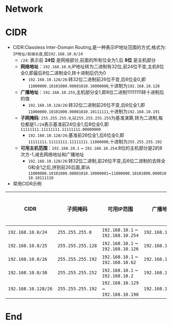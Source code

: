 # Network





# CIDR



* CIDR:Classless Inter-Domain Routing,是一种表示IP地址范围的方式,格式为: `IP地址/前缀长度`,如`192.168.10.0/24`
  - `/24`: 表示前 **24位** 是网络部分,前面的所有位全为1,后 **8位** 是主机部分
  - **网络地址**：`192.168.10.0`,IP地址转为二进制有32位,前24位不变,主机8位全0,即最后8位二进制全0,转十进制后仍为0
    - `192.168.10.128/26`:转32位二进制前26位不变,后6位全0,即`11000000.10101000.00001010.10000000`,十进制为`192.168.10.128`
  - **广播地址**：`192.168.10.255`,主机部分全1,即8位二进制11111111转十进制后的值
    - `192.168.10.128/26`:转32位二进制前26位不变,后6位全1,即`11000000.10101000.00001010.10111111`,十进制为`192.168.10.191`
  - **子网掩码**: `255.255.255.0`,以`255.255.255.255`为基准演算,转为二进制,每位都是1.`/24`表示基准前24位全1,后8位全0,即`11111111.11111111.11111111.00000000`
    - `192.168.10.128/26`:基准前26位全1,后6位全0,即`11111111.11111111.11111111.11000000`,十进制为`255.255.255.192`
  - **可用主机范围**：`192.168.10.1` ~ `192.168.10.254`.8位的主机部分是2的8次方-1,减去网络地址和广播地址
    - `192.168.10.128/26`:转32位二进制,前26位不变,后6位二进制的去除全0和全1之后,拼到前26后面,即从`11000000.10101000.00001010.10000001`~`11000000.10101000.00001010.10111110`
* 常用CIDR示例

| CIDR                | 子网掩码          | 可用IP范围                          | 广播地址         | 主机数量 |
| ------------------- | ----------------- | ----------------------------------- | ---------------- | -------- |
| `192.168.10.0/24`   | `255.255.255.0`   | `192.168.10.1` ~ `192.168.10.254`   | `192.168.10.255` | 254      |
| `192.168.10.0/25`   | `255.255.255.128` | `192.168.10.1` ~ `192.168.10.126`   | `192.168.10.127` | 126      |
| `192.168.10.0/26`   | `255.255.255.192` | `192.168.10.1` ~ `192.168.10.62`    | `192.168.10.63`  | 62       |
| `192.168.10.0/30`   | `255.255.255.252` | `192.168.10.1` ~ `192.168.10.2`     | `192.168.10.3`   | 2        |
| `192.168.10.128/26` | `255.255.255.192` | `192.168.10.129` ~ `192.168.10.190` | `192.168.10.191` | 62       |



# End

